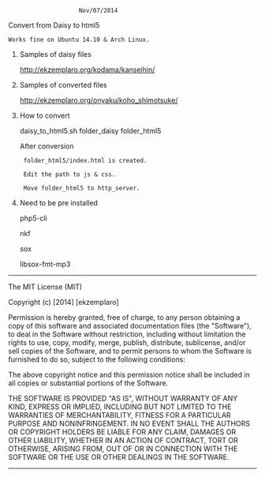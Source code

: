 						Nov/07/2014

Convert from Daisy to html5

	Works fine on Ubuntu 14.10 & Arch Linux.

1) Samples of daisy files

	http://ekzemplaro.org/kodama/kanseihin/

2) Samples of converted files

	http://ekzemplaro.org/onyaku/koho_shimotsuke/

3) How to convert

	daisy_to_html5.sh folder_daisy folder_html5

	After conversion

		folder_html5/index.html is created.

		Edit the path to js & css.

		Move folder_html5 to http_server.

4) Need to be pre installed

	php5-cli

	nkf

	sox

	libsox-fmt-mp3
-----------------------------------------------------------------------

The MIT License (MIT)

Copyright (c) [2014] [ekzemplaro]

Permission is hereby granted, free of charge, to any person obtaining a copy
of this software and associated documentation files (the "Software"), to deal
in the Software without restriction, including without limitation the rights
to use, copy, modify, merge, publish, distribute, sublicense, and/or sell
copies of the Software, and to permit persons to whom the Software is
furnished to do so, subject to the following conditions:

The above copyright notice and this permission notice shall be included in all
copies or substantial portions of the Software.

THE SOFTWARE IS PROVIDED "AS IS", WITHOUT WARRANTY OF ANY KIND, EXPRESS OR
IMPLIED, INCLUDING BUT NOT LIMITED TO THE WARRANTIES OF MERCHANTABILITY,
FITNESS FOR A PARTICULAR PURPOSE AND NONINFRINGEMENT. IN NO EVENT SHALL THE
AUTHORS OR COPYRIGHT HOLDERS BE LIABLE FOR ANY CLAIM, DAMAGES OR OTHER
LIABILITY, WHETHER IN AN ACTION OF CONTRACT, TORT OR OTHERWISE, ARISING FROM,
OUT OF OR IN CONNECTION WITH THE SOFTWARE OR THE USE OR OTHER DEALINGS IN THE
SOFTWARE.

-----------------------------------------------------------------------

